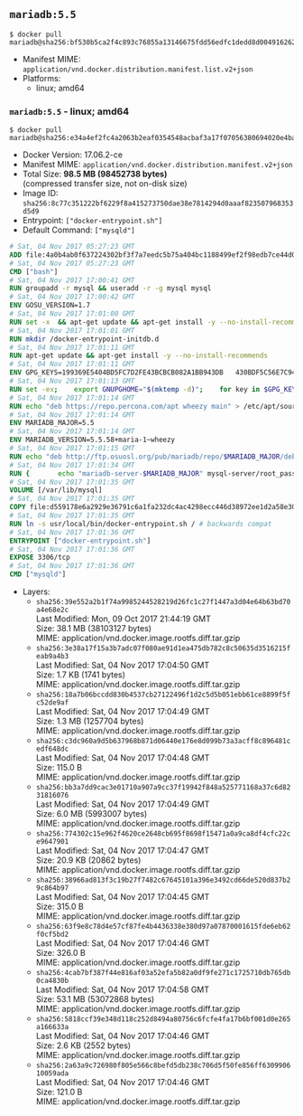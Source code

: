 ## `mariadb:5.5`

```console
$ docker pull mariadb@sha256:bf530b5ca2f4c893c76855a13146675fdd56edfc1dedd8d004916262d0ca138b
```

-	Manifest MIME: `application/vnd.docker.distribution.manifest.list.v2+json`
-	Platforms:
	-	linux; amd64

### `mariadb:5.5` - linux; amd64

```console
$ docker pull mariadb@sha256:e34a4ef2fc4a2063b2eaf0354548acbaf3a17f07056380694020e4ba4228d487
```

-	Docker Version: 17.06.2-ce
-	Manifest MIME: `application/vnd.docker.distribution.manifest.v2+json`
-	Total Size: **98.5 MB (98452738 bytes)**  
	(compressed transfer size, not on-disk size)
-	Image ID: `sha256:8c77c351222bf6229f8a415273750dae38e7814294d0aaaf823507968353d5d9`
-	Entrypoint: `["docker-entrypoint.sh"]`
-	Default Command: `["mysqld"]`

```dockerfile
# Sat, 04 Nov 2017 05:27:23 GMT
ADD file:4a0b4ab0f637224302bf3f7a7eedc5b75a404bc1188499ef2f98edb7ce44d0ed in / 
# Sat, 04 Nov 2017 05:27:23 GMT
CMD ["bash"]
# Sat, 04 Nov 2017 17:00:41 GMT
RUN groupadd -r mysql && useradd -r -g mysql mysql
# Sat, 04 Nov 2017 17:00:42 GMT
ENV GOSU_VERSION=1.7
# Sat, 04 Nov 2017 17:01:00 GMT
RUN set -x 	&& apt-get update && apt-get install -y --no-install-recommends ca-certificates wget && rm -rf /var/lib/apt/lists/* 	&& wget -O /usr/local/bin/gosu "https://github.com/tianon/gosu/releases/download/$GOSU_VERSION/gosu-$(dpkg --print-architecture)" 	&& wget -O /usr/local/bin/gosu.asc "https://github.com/tianon/gosu/releases/download/$GOSU_VERSION/gosu-$(dpkg --print-architecture).asc" 	&& export GNUPGHOME="$(mktemp -d)" 	&& gpg --keyserver ha.pool.sks-keyservers.net --recv-keys B42F6819007F00F88E364FD4036A9C25BF357DD4 	&& gpg --batch --verify /usr/local/bin/gosu.asc /usr/local/bin/gosu 	&& rm -r "$GNUPGHOME" /usr/local/bin/gosu.asc 	&& chmod +x /usr/local/bin/gosu 	&& gosu nobody true 	&& apt-get purge -y --auto-remove ca-certificates wget
# Sat, 04 Nov 2017 17:01:01 GMT
RUN mkdir /docker-entrypoint-initdb.d
# Sat, 04 Nov 2017 17:01:11 GMT
RUN apt-get update && apt-get install -y --no-install-recommends 		apt-transport-https ca-certificates 		pwgen 	&& rm -rf /var/lib/apt/lists/*
# Sat, 04 Nov 2017 17:01:11 GMT
ENV GPG_KEYS=199369E5404BD5FC7D2FE43BCBCB082A1BB943DB 	430BDF5C56E7C94E848EE60C1C4CBDCDCD2EFD2A 	4D1BB29D63D98E422B2113B19334A25F8507EFA5
# Sat, 04 Nov 2017 17:01:13 GMT
RUN set -ex; 	export GNUPGHOME="$(mktemp -d)"; 	for key in $GPG_KEYS; do 		gpg --keyserver ha.pool.sks-keyservers.net --recv-keys "$key"; 	done; 	gpg --export $GPG_KEYS > /etc/apt/trusted.gpg.d/mariadb.gpg; 	rm -r "$GNUPGHOME"; 	apt-key list
# Sat, 04 Nov 2017 17:01:14 GMT
RUN echo "deb https://repo.percona.com/apt wheezy main" > /etc/apt/sources.list.d/percona.list 	&& { 		echo 'Package: *'; 		echo 'Pin: release o=Percona Development Team'; 		echo 'Pin-Priority: 998'; 	} > /etc/apt/preferences.d/percona
# Sat, 04 Nov 2017 17:01:14 GMT
ENV MARIADB_MAJOR=5.5
# Sat, 04 Nov 2017 17:01:14 GMT
ENV MARIADB_VERSION=5.5.58+maria-1~wheezy
# Sat, 04 Nov 2017 17:01:15 GMT
RUN echo "deb http://ftp.osuosl.org/pub/mariadb/repo/$MARIADB_MAJOR/debian wheezy main" > /etc/apt/sources.list.d/mariadb.list 	&& { 		echo 'Package: *'; 		echo 'Pin: release o=MariaDB'; 		echo 'Pin-Priority: 999'; 	} > /etc/apt/preferences.d/mariadb
# Sat, 04 Nov 2017 17:01:34 GMT
RUN { 		echo "mariadb-server-$MARIADB_MAJOR" mysql-server/root_password password 'unused'; 		echo "mariadb-server-$MARIADB_MAJOR" mysql-server/root_password_again password 'unused'; 	} | debconf-set-selections 	&& apt-get update 	&& apt-get install -y 		"mariadb-server=$MARIADB_VERSION" 		percona-xtrabackup 		socat 	&& rm -rf /var/lib/apt/lists/* 	&& sed -ri 's/^user\s/#&/' /etc/mysql/my.cnf /etc/mysql/conf.d/* 	&& rm -rf /var/lib/mysql && mkdir -p /var/lib/mysql /var/run/mysqld 	&& chown -R mysql:mysql /var/lib/mysql /var/run/mysqld 	&& chmod 777 /var/run/mysqld 	&& find /etc/mysql/ -name '*.cnf' -print0 		| xargs -0 grep -lZE '^(bind-address|log)' 		| xargs -rt -0 sed -Ei 's/^(bind-address|log)/#&/' 	&& echo '[mysqld]\nskip-host-cache\nskip-name-resolve' > /etc/mysql/conf.d/docker.cnf
# Sat, 04 Nov 2017 17:01:35 GMT
VOLUME [/var/lib/mysql]
# Sat, 04 Nov 2017 17:01:35 GMT
COPY file:d559178e6a2929e36791c6a1fa232dc4ac4298ecc446d38972ee1d2a58e30621 in /usr/local/bin/ 
# Sat, 04 Nov 2017 17:01:35 GMT
RUN ln -s usr/local/bin/docker-entrypoint.sh / # backwards compat
# Sat, 04 Nov 2017 17:01:36 GMT
ENTRYPOINT ["docker-entrypoint.sh"]
# Sat, 04 Nov 2017 17:01:36 GMT
EXPOSE 3306/tcp
# Sat, 04 Nov 2017 17:01:36 GMT
CMD ["mysqld"]
```

-	Layers:
	-	`sha256:39e552a2b1f74a9985244528219d26fc1c27f1447a3d04e64b63bd70a4e68e2c`  
		Last Modified: Mon, 09 Oct 2017 21:44:19 GMT  
		Size: 38.1 MB (38103127 bytes)  
		MIME: application/vnd.docker.image.rootfs.diff.tar.gzip
	-	`sha256:3e38a17f15a3b7adc07f080ae91d1ea475db782c8c50635d3516215feab9a4b3`  
		Last Modified: Sat, 04 Nov 2017 17:04:50 GMT  
		Size: 1.7 KB (1741 bytes)  
		MIME: application/vnd.docker.image.rootfs.diff.tar.gzip
	-	`sha256:18a7b06bccdd830b4537cb27122496f1d2c5d5b051ebb61ce8899f5fc52de9af`  
		Last Modified: Sat, 04 Nov 2017 17:04:49 GMT  
		Size: 1.3 MB (1257704 bytes)  
		MIME: application/vnd.docker.image.rootfs.diff.tar.gzip
	-	`sha256:c3dc960a9d5b637968b871d06440e176e8d099b73a3acff8c896481cedf648dc`  
		Last Modified: Sat, 04 Nov 2017 17:04:48 GMT  
		Size: 115.0 B  
		MIME: application/vnd.docker.image.rootfs.diff.tar.gzip
	-	`sha256:bb3a7dd9cac3e01710a907a9cc37f19942f848a525771168a37c6d8231816076`  
		Last Modified: Sat, 04 Nov 2017 17:04:49 GMT  
		Size: 6.0 MB (5993007 bytes)  
		MIME: application/vnd.docker.image.rootfs.diff.tar.gzip
	-	`sha256:774302c15e962f4620ce2648cb695f8698f15471a0a9ca8df4cfc22ce9647901`  
		Last Modified: Sat, 04 Nov 2017 17:04:47 GMT  
		Size: 20.9 KB (20862 bytes)  
		MIME: application/vnd.docker.image.rootfs.diff.tar.gzip
	-	`sha256:38966ad813f3c19b27f7482c67645101a396e3492cd66de520d837b29c864b97`  
		Last Modified: Sat, 04 Nov 2017 17:04:45 GMT  
		Size: 315.0 B  
		MIME: application/vnd.docker.image.rootfs.diff.tar.gzip
	-	`sha256:63f9e8c78d4e57cf87fe4b4436338e380d97a07870001615fde6eb62f0cf5bd2`  
		Last Modified: Sat, 04 Nov 2017 17:04:46 GMT  
		Size: 326.0 B  
		MIME: application/vnd.docker.image.rootfs.diff.tar.gzip
	-	`sha256:4cab7bf387f44e816af03a52efa5b82a0df9fe271c1725710db765db0ca4830b`  
		Last Modified: Sat, 04 Nov 2017 17:04:58 GMT  
		Size: 53.1 MB (53072868 bytes)  
		MIME: application/vnd.docker.image.rootfs.diff.tar.gzip
	-	`sha256:5818ccf39e348d118c252d8494a80756c6fcfe4fa17b6bf001d0e265a166633a`  
		Last Modified: Sat, 04 Nov 2017 17:04:46 GMT  
		Size: 2.6 KB (2552 bytes)  
		MIME: application/vnd.docker.image.rootfs.diff.tar.gzip
	-	`sha256:2a63a9c726980f805e566c8befd5db238c706d5f50fe856ff630990610059ada`  
		Last Modified: Sat, 04 Nov 2017 17:04:46 GMT  
		Size: 121.0 B  
		MIME: application/vnd.docker.image.rootfs.diff.tar.gzip
